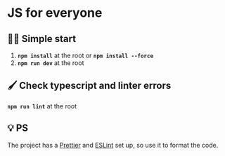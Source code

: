 # JS for everyone

## 🏃‍♂️ Simple start

1. **`npm install`** at the root or **`npm install --force`**
2. **`npm run dev`** at the root

## 🖌️ Check typescript and linter errors

**`npm run lint`** at the root

## 💡 PS

The project has a [Prettier](https://prettier.io/) and [ESLint](https://eslint.org/) set up, so use it to format the code.
